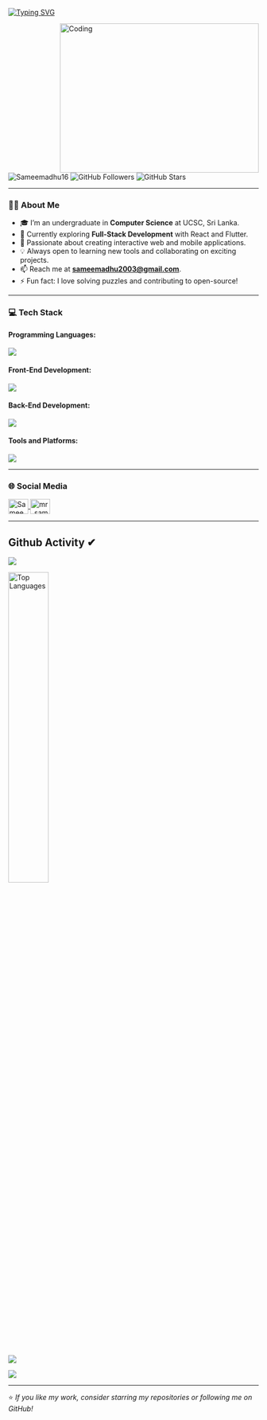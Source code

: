 [![Typing SVG](https://readme-typing-svg.herokuapp.com?size=32&vCenter=true&width=760&lines=Hi+%F0%9F%91%8B%2C+I'm+Sameera+Madhuranga;A+Computer+Science+Undergraduate+from+Sri+Lanka;Aspiring+Full-stack+Developer;Loves+React,+Flutter,+and+Open+Source)](https://git.io/typing-svg)

<img align="right" alt="Coding" width="400" height="300" src="https://lfsolutions.net/wp-content/uploads/2021/12/Full-Stack-Development-Featured-Image-LevelFive-Solutions.gif"/>

<p align="left">
  <img src="https://komarev.com/ghpvc/?username=Sameemadhu16&label=Profile%20views&color=0e75b6&style=flat" alt="Sameemadhu16" />
  <img src="https://img.shields.io/github/followers/Sameemadhu16?label=Followers&style=social" alt="GitHub Followers" />
  <img src="https://img.shields.io/github/stars/Sameemadhu16?label=Total%20Stars&style=social" alt="GitHub Stars" />
</p>

---

### 👨‍💻 About Me
- 🎓 I’m an undergraduate in **Computer Science** at UCSC, Sri Lanka.
- 🌱 Currently exploring **Full-Stack Development** with React and Flutter.
- 🔭 Passionate about creating interactive web and mobile applications.
- 💡 Always open to learning new tools and collaborating on exciting projects.
- 📫 Reach me at **[sameemadhu2003@gmail.com](mailto:sameemadhu2003@gmail.com)**.
- ⚡ Fun fact: I love solving puzzles and contributing to open-source!

---

### 💻 Tech Stack
#### Programming Languages:
<p align="left">
  <a href="https://skillicons.dev">
    <img src="https://skillicons.dev/icons?i=c,cpp,java,js,dart,py,go" />
  </a>
</p>

#### Front-End Development:
<p align="left">
  <a href="https://skillicons.dev">
    <img src="https://skillicons.dev/icons?i=html,css,react,flutter,tailwind,bootstrap" />
  </a>
</p>

#### Back-End Development:
<p align="left">
  <a href="https://skillicons.dev">
    <img src="https://skillicons.dev/icons?i=nodejs,express,mongo,mysql,php,firebase" />
  </a>
</p>

#### Tools and Platforms:
<p align="left">
  <a href="https://skillicons.dev">
    <img src="https://skillicons.dev/icons?i=git,docker,figma,linux,vscode,postman,selenium" />
  </a>
</p>

---

### 🌐 Social Media
<p align="left">
  <a href="https://x.com/SameeMadhu16" target="_blank">
    <img align="center" src="https://raw.githubusercontent.com/rahuldkjain/github-profile-readme-generator/master/src/images/icons/Social/twitter.svg" alt="SameeMadhu16 on X" height="30" width="40" />
  </a>
  <a href="https://instagram.com/mr_samee_16" target="_blank">
    <img align="center" src="https://raw.githubusercontent.com/rahuldkjain/github-profile-readme-generator/master/src/images/icons/Social/instagram.svg" alt="mr_samee_16 on Instagram" height="30" width="40" />
  </a>
</p>

---

## Github Activity ✔
![](https://github-profile-summary-cards.vercel.app/api/cards/profile-details?username=Sameemadhu16&theme=monokai)

<img width="40%" src="https://github-readme-stats.vercel.app/api/top-langs/?username=Sameemadhu16&theme=bear&hide_border=true&include_all_commits=true&count_private=true&layout=compact&card_width=320" alt="Top Languages" />

![](https://github-profile-summary-cards.vercel.app/api/cards/stats?username=Sameemadhu16&theme=monokai)

[![](https://github-readme-streak-stats.herokuapp.com?user=Sameemadhu16&theme=soft-green)](https://git.io/streak-stats)

---


⭐️ *If you like my work, consider starring my repositories or following me on GitHub!*
